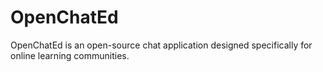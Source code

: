 # OpenChatEd
OpenChatEd is an open-source chat application designed specifically for online learning communities.
